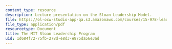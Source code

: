 ```yaml
---
content_type: resource
description: Lecture presentation on the Sloan Leadership Model.
file: https://ol-ocw-studio-app-qa.s3.amazonaws.com/courses/15-978-leadership-tools-and-teams-a-product-development-lab-spring-2007/1d684f7275fb278de8d3e875da56e3ad_lec2.pdf
file_type: application/pdf
resourcetype: Document
title: The MIT Sloan Leadership Program
uid: 1d684f72-75fb-278d-e8d3-e875da56e3ad
---
```

